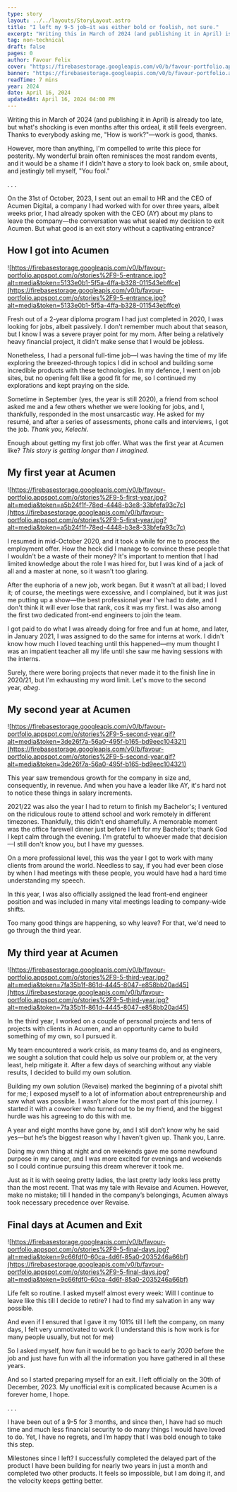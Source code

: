 ```yaml
---
type: story
layout: ../../layouts/StoryLayout.astro
title: "I left my 9-5 job—it was either bold or foolish, not sure."
excerpt: "Writing this in March of 2024 (and publishing it in April) is already too late, but what's shocking is even months after this ordeal, it still feels evergreen."
tag: non-technical
draft: false
pages: 0
author: Favour Felix
cover: "https://firebasestorage.googleapis.com/v0/b/favour-portfolio.appspot.com/o/stories%2F9-5-cover.jpg?alt=media&token=4b678cd0-6e15-46bb-b250-70c1db7ef86c"
banner: "https://firebasestorage.googleapis.com/v0/b/favour-portfolio.appspot.com/o/stories%2F9-5-cover.jpg?alt=media&token=4b678cd0-6e15-46bb-b250-70c1db7ef86c"
readTime: 7 mins
year: 2024
date: April 16, 2024
updatedAt: April 16, 2024 04:00 PM
---
```


Writing this in March of 2024 (and publishing it in April) is already too late, but what's shocking is even months after this ordeal, it still feels evergreen. Thanks to everybody asking me, "How is work?"—work is good, thanks.

However, more than anything, I'm compelled to write this piece for posterity. My wonderful brain often reminisces the most random events, and it would be a shame if I didn't have a story to look back on, smile about, and jestingly tell myself, "You fool."

<section class="first">
. . .
</section>

On the 31st of October, 2023, I sent out an email to HR and the CEO of Acumen Digital, a company I had worked with for over three years, albeit weeks prior, I had already spoken with the CEO (AY) about my plans to leave the company—the conversation was what sealed my decision to exit Acumen. But what good is an exit story without a captivating entrance?

## How I got into Acumen

![https://firebasestorage.googleapis.com/v0/b/favour-portfolio.appspot.com/o/stories%2F9-5-entrance.jpg?alt=media&token=5133e0b1-5f5a-4ffa-b328-011543ebffce](https://firebasestorage.googleapis.com/v0/b/favour-portfolio.appspot.com/o/stories%2F9-5-entrance.jpg?alt=media&token=5133e0b1-5f5a-4ffa-b328-011543ebffce)

Fresh out of a 2-year diploma program I had just completed in 2020, I was looking for jobs, albeit passively. I don't remember much about that season, but I know I was a severe prayer point for my mom. After being a relatively heavy financial project, it didn't make sense that I would be jobless.

Nonetheless, I had a personal full-time job—I was having the time of my life exploring the breezed-through topics I did in school and building some incredible products with these technologies. In my defence, I went on job sites, but no opening felt like a good fit for me, so I continued my explorations and kept praying on the side.

Sometime in September (yes, the year is still 2020), a friend from school asked me and a few others whether we were looking for jobs, and I, thankfully, responded in the most unsarcastic way. He asked for my resumé, and after a series of assessments, phone calls and interviews, I got the job. *Thank you, Kelechi*.

Enough about getting my first job offer. What was the first year at Acumen like? *This story is getting longer than I imagined*.

## My first year at Acumen

![https://firebasestorage.googleapis.com/v0/b/favour-portfolio.appspot.com/o/stories%2F9-5-first-year.jpg?alt=media&token=a5b24f1f-78ed-4448-b3e8-33bfefa93c7c](https://firebasestorage.googleapis.com/v0/b/favour-portfolio.appspot.com/o/stories%2F9-5-first-year.jpg?alt=media&token=a5b24f1f-78ed-4448-b3e8-33bfefa93c7c)

I resumed in mid-October 2020, and it took a while for me to process the employment offer. How the heck did I manage to convince these people that I wouldn't be a waste of their money? It's important to mention that I had limited knowledge about the role I was hired for, but I was kind of a jack of all and a master at none, so it wasn't too glaring.

After the euphoria of a new job, work began. But it wasn't at all bad; I loved it; of course, the meetings were excessive, and I complained, but it was just me putting up a show—the best professional year I've had to date, and I don't think it will ever lose that rank, cos it was my first. I was also among the first two dedicated front-end engineers to join the team.

I got paid to do what I was already doing for free and fun at home, and later, in January 2021, I was assigned to do the same for interns at work. I didn't know how much I loved teaching until this happened—my mum thought I was an impatient teacher all my life until she saw me having sessions with the interns.

Surely, there were boring projects that never made it to the finish line in 2020/21, but I'm exhausting my word limit. Let's move to the second year, *abeg*.

## My second year at Acumen

![https://firebasestorage.googleapis.com/v0/b/favour-portfolio.appspot.com/o/stories%2F9-5-second-year.gif?alt=media&token=3de26f7a-56a0-495f-b165-bd9eec104321](https://firebasestorage.googleapis.com/v0/b/favour-portfolio.appspot.com/o/stories%2F9-5-second-year.gif?alt=media&token=3de26f7a-56a0-495f-b165-bd9eec104321)

This year saw tremendous growth for the company in size and, consequently, in revenue. And when you have a leader like AY, it's hard not to notice these things in salary increments.

2021/22 was also the year I had to return to finish my Bachelor's; I ventured on the ridiculous route to attend school and work remotely in different timezones. Thankfully, this didn't end shamefully. A memorable moment was the office farewell dinner just before I left for my Bachelor's; thank God I kept calm through the evening. I'm grateful to whoever made that decision—I still don't know you, but I have my guesses.

On a more professional level, this was the year I got to work with many clients from around the world. Needless to say, if you had ever been close by when I had meetings with these people, you would have had a hard time understanding my speech.

In this year, I was also officially assigned the lead front-end engineer position and was included in many vital meetings leading to company-wide shifts.

Too many good things are happening, so why leave? For that, we'd need to go through the third year.

## My third year at Acumen

![https://firebasestorage.googleapis.com/v0/b/favour-portfolio.appspot.com/o/stories%2F9-5-third-year.jpg?alt=media&token=7fa35b1f-861d-4445-8047-e858bb20ad45](https://firebasestorage.googleapis.com/v0/b/favour-portfolio.appspot.com/o/stories%2F9-5-third-year.jpg?alt=media&token=7fa35b1f-861d-4445-8047-e858bb20ad45)

In the third year, I worked on a couple of personal projects and tens of projects with clients in Acumen, and an opportunity came to build something of my own, so I pursued it.

My team encountered a work crisis, as many teams do, and as engineers, we sought a solution that could help us solve our problem or, at the very least, help mitigate it. After a few days of searching without any viable results, I decided to build my own solution.

Building my own solution (Revaise) marked the beginning of a pivotal shift for me; I exposed myself to a lot of information about entrepreneurship and saw what was possible. I wasn’t alone for the most part of this journey. I started it with a coworker who turned out to be my friend, and the biggest hurdle was his agreeing to do this with me.

A year and eight months have gone by, and I still don’t know why he said yes—but he’s the biggest reason why I haven’t given up. Thank you, Lanre.

Doing my own thing at night and on weekends gave me some newfound purpose in my career, and I was more excited for evenings and weekends so I could continue pursuing this dream wherever it took me.

Just as it is with seeing pretty ladies, the last pretty lady looks less pretty than the most recent. That was my tale with Revaise and Acumen. However, make no mistake; till I handed in the company’s belongings, Acumen always took necessary precedence over Revaise.

## Final days at Acumen and Exit

![https://firebasestorage.googleapis.com/v0/b/favour-portfolio.appspot.com/o/stories%2F9-5-final-days.jpg?alt=media&token=9c66fdf0-60ca-4d6f-85a0-2035246a66bf](https://firebasestorage.googleapis.com/v0/b/favour-portfolio.appspot.com/o/stories%2F9-5-final-days.jpg?alt=media&token=9c66fdf0-60ca-4d6f-85a0-2035246a66bf)

Life felt so routine. I asked myself almost every week: Will I continue to leave like this till I decide to retire? I had to find my salvation in any way possible.

And even if I ensured that I gave it my 101% till I left the company, on many days, I felt very unmotivated to work (I understand this is how work is for many people usually, but not for me)

So I asked myself, how fun it would be to go back to early 2020 before the job and just have fun with all the information you have gathered in all these years.

And so I started preparing myself for an exit. I left officially on the 30th of December, 2023. My unofficial exit is complicated because Acumen is a forever home, I hope.

<section class="first">
. . .
</section>

I have been out of a 9-5 for 3 months, and since then, I have had so much time and much less financial security to do many things I would have loved to do. Yet, I have no regrets, and I’m happy that I was bold enough to take this step.

Milestones since I left? I successfully completed the delayed part of the product I have been building for nearly two years in just a month and completed two other products. It feels so impossible, but I am doing it, and the velocity keeps getting better.
